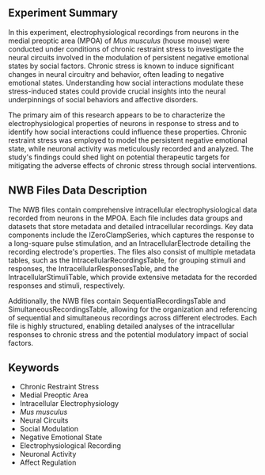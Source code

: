 ## Experiment Summary

In this experiment, electrophysiological recordings from neurons in the medial preoptic area (MPOA) of *Mus musculus* (house mouse) were conducted under conditions of chronic restraint stress to investigate the neural circuits involved in the modulation of persistent negative emotional states by social factors. Chronic stress is known to induce significant changes in neural circuitry and behavior, often leading to negative emotional states. Understanding how social interactions modulate these stress-induced states could provide crucial insights into the neural underpinnings of social behaviors and affective disorders.

The primary aim of this research appears to be to characterize the electrophysiological properties of neurons in response to stress and to identify how social interactions could influence these properties. Chronic restraint stress was employed to model the persistent negative emotional state, while neuronal activity was meticulously recorded and analyzed. The study's findings could shed light on potential therapeutic targets for mitigating the adverse effects of chronic stress through social interventions.

## NWB Files Data Description

The NWB files contain comprehensive intracellular electrophysiological data recorded from neurons in the MPOA. Each file includes data groups and datasets that store metadata and detailed intracellular recordings. Key data components include the IZeroClampSeries, which captures the response to a long-square pulse stimulation, and an IntracellularElectrode detailing the recording electrode's properties. The files also consist of multiple metadata tables, such as the IntracellularRecordingsTable, for grouping stimuli and responses, the IntracellularResponsesTable, and the IntracellularStimuliTable, which provide extensive metadata for the recorded responses and stimuli, respectively.

Additionally, the NWB files contain SequentialRecordingsTable and SimultaneousRecordingsTable, allowing for the organization and referencing of sequential and simultaneous recordings across different electrodes. Each file is highly structured, enabling detailed analyses of the intracellular responses to chronic stress and the potential modulatory impact of social factors.

## Keywords

- Chronic Restraint Stress
- Medial Preoptic Area
- Intracellular Electrophysiology
- *Mus musculus*
- Neural Circuits
- Social Modulation
- Negative Emotional State
- Electrophysiological Recording
- Neuronal Activity
- Affect Regulation

